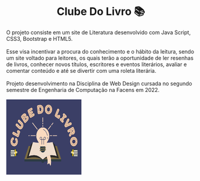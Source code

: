 <h1 align="center">Clube Do Livro 📚</h1>
O projeto consiste em um site de Literatura desenvolvido com Java Script, CSS3, Bootstrap e HTML5.
<br>
<br>
Esse visa incentivar a procura do conhecimento e o hábito da leitura, sendo um site voltado para leitores, os quais terão a oportunidade de ler resenhas de livros, conhecer novos títulos, escritores e eventos literários, avaliar e comentar conteúdo e até se divertir com uma roleta literária.
<br>
<br>
Projeto desenvolvimento na Disciplina de Web Design cursada no segundo semestre de Engenharia de Computação na Facens em 2022.
<br>
<br>
<img src="imagens/logo.png" width="200" height="200" border-radius="70%"/>
